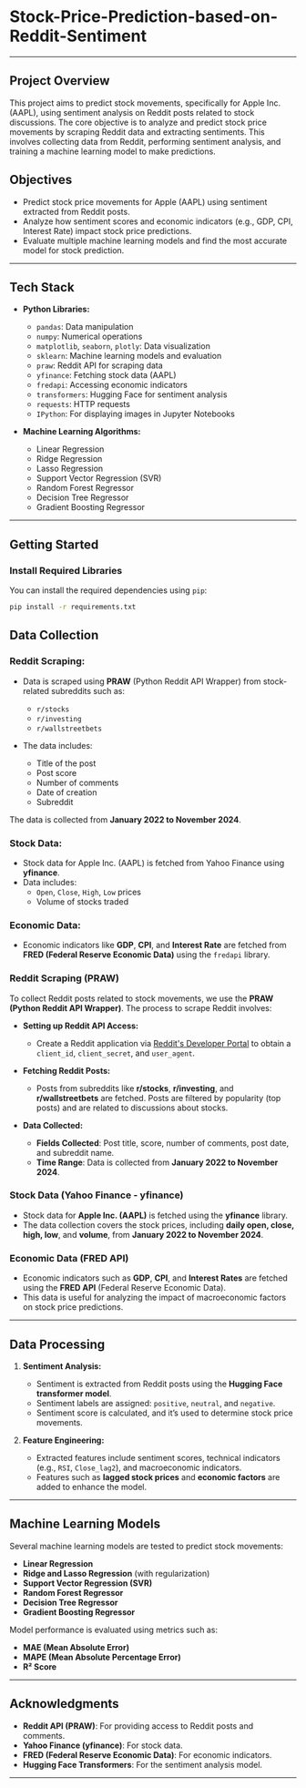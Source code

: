# Stock-Price-Prediction-based-on-Reddit-Sentiment
---

## **Project Overview**

This project aims to predict stock movements, specifically for Apple Inc. (AAPL), using sentiment analysis on Reddit posts related to stock discussions. The core objective is to analyze and predict stock price movements by scraping Reddit data and extracting sentiments. This involves collecting data from Reddit, performing sentiment analysis, and training a machine learning model to make predictions.

## **Objectives**
- Predict stock price movements for Apple (AAPL) using sentiment extracted from Reddit posts.
- Analyze how sentiment scores and economic indicators (e.g., GDP, CPI, Interest Rate) impact stock price predictions.
- Evaluate multiple machine learning models and find the most accurate model for stock prediction.

---

## **Tech Stack**

- **Python Libraries:**
  - `pandas`: Data manipulation
  - `numpy`: Numerical operations
  - `matplotlib`, `seaborn`, `plotly`: Data visualization
  - `sklearn`: Machine learning models and evaluation
  - `praw`: Reddit API for scraping data
  - `yfinance`: Fetching stock data (AAPL)
  - `fredapi`: Accessing economic indicators
  - `transformers`: Hugging Face for sentiment analysis
  - `requests`: HTTP requests
  - `IPython`: For displaying images in Jupyter Notebooks

- **Machine Learning Algorithms:**
  - Linear Regression
  - Ridge Regression
  - Lasso Regression
  - Support Vector Regression (SVR)
  - Random Forest Regressor
  - Decision Tree Regressor
  - Gradient Boosting Regressor

---

## **Getting Started**

### **Install Required Libraries**

You can install the required dependencies using `pip`:
```bash
pip install -r requirements.txt
```

## **Data Collection**

### **Reddit Scraping:**
- Data is scraped using **PRAW** (Python Reddit API Wrapper) from stock-related subreddits such as:
  - `r/stocks`
  - `r/investing`
  - `r/wallstreetbets`

- The data includes:
  - Title of the post
  - Post score
  - Number of comments
  - Date of creation
  - Subreddit

The data is collected from **January 2022 to November 2024**.

### **Stock Data:**
- Stock data for Apple Inc. (AAPL) is fetched from Yahoo Finance using **yfinance**.
- Data includes:
  - `Open`, `Close`, `High`, `Low` prices
  - Volume of stocks traded

### **Economic Data:**
- Economic indicators like **GDP**, **CPI**, and **Interest Rate** are fetched from **FRED (Federal Reserve Economic Data)** using the `fredapi` library.


### **Reddit Scraping (PRAW)**

To collect Reddit posts related to stock movements, we use the **PRAW (Python Reddit API Wrapper)**. The process to scrape Reddit involves:

- **Setting up Reddit API Access:**
  - Create a Reddit application via [Reddit's Developer Portal](https://www.reddit.com/prefs/apps) to obtain a `client_id`, `client_secret`, and `user_agent`.
  
- **Fetching Reddit Posts:**
  - Posts from subreddits like **r/stocks**, **r/investing**, and **r/wallstreetbets** are fetched. Posts are filtered by popularity (top posts) and are related to discussions about stocks.
  
- **Data Collected:**
  - **Fields Collected**: Post title, score, number of comments, post date, and subreddit name.
  - **Time Range**: Data is collected from **January 2022 to November 2024**.

### **Stock Data (Yahoo Finance - yfinance)**

- Stock data for **Apple Inc. (AAPL)** is fetched using the **yfinance** library.
- The data collection covers the stock prices, including **daily open, close, high, low**, and **volume**, from **January 2022 to November 2024**.

### **Economic Data (FRED API)**

- Economic indicators such as **GDP**, **CPI**, and **Interest Rates** are fetched using the **FRED API** (Federal Reserve Economic Data).
- This data is useful for analyzing the impact of macroeconomic factors on stock price predictions.

---

## **Data Processing**

1. **Sentiment Analysis:**
   - Sentiment is extracted from Reddit posts using the **Hugging Face transformer model**.
   - Sentiment labels are assigned: `positive`, `neutral`, and `negative`.
   - Sentiment score is calculated, and it’s used to determine stock price movements.

2. **Feature Engineering:**
   - Extracted features include sentiment scores, technical indicators (e.g., `RSI`, `Close_lag2`), and macroeconomic indicators.
   - Features such as **lagged stock prices** and **economic factors** are added to enhance the model.

---

## **Machine Learning Models**

Several machine learning models are tested to predict stock movements:
- **Linear Regression**
- **Ridge and Lasso Regression** (with regularization)
- **Support Vector Regression (SVR)**
- **Random Forest Regressor**
- **Decision Tree Regressor**
- **Gradient Boosting Regressor**

Model performance is evaluated using metrics such as:
- **MAE (Mean Absolute Error)**
- **MAPE (Mean Absolute Percentage Error)**
- **R² Score**

---



## **Acknowledgments**

- **Reddit API (PRAW)**: For providing access to Reddit posts and comments.
- **Yahoo Finance (yfinance)**: For stock data.
- **FRED (Federal Reserve Economic Data)**: For economic indicators.
- **Hugging Face Transformers**: For the sentiment analysis model.

---
